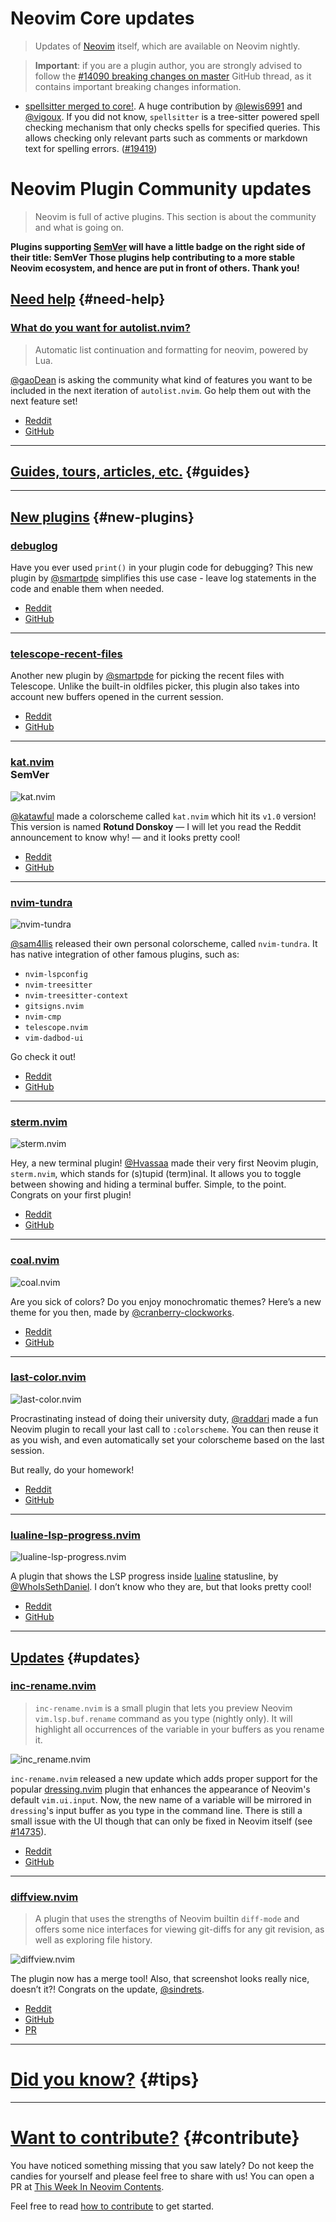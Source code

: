 # Neovim Core updates

> Updates of [Neovim](https://neovim.org) itself, which are available on Neovim nightly.

> **Important**: if you are a plugin author, you are strongly advised to follow the
> [#14090 breaking changes on master](https://github.com/neovim/neovim/issues/14090) GitHub thread, as it contains
> important breaking changes information.

- [spellsitter merged to core!](https://www.reddit.com/r/neovim/comments/x7k7r7/spellsitter_merged_to_neovim_core/). A
  huge contribution by [@lewis6991] and [@vigoux]. If you did not know, `spellsitter` is a tree-sitter powered spell
  checking mechanism that only checks spells for specified queries. This allows checking only relevant parts such as
  comments or markdown text for spelling errors. ([#19419](https://github.com/neovim/neovim/pull/19419))

# Neovim Plugin Community updates

> Neovim is full of active plugins. This section is about the community and what is going on.

**Plugins supporting [SemVer](https://semver.org) will have a little badge on the right side of their title:
<span class="has-text-grey">SemVer</span> <span class="icon has-text-warning"><span class="fa-solid fa-star"></span></span>
Those plugins help contributing to a more stable Neovim ecosystem, and hence are put in front of others. Thank you!**

## [Need help](#need-help) {#need-help}

<h3 id="help-autolist.nvim">
  <a href="#help-autolist.nvim">
    <span class="icon-text">
      <span class="icon">
        <i class="fa-solid fa-handshake-angle"></i>
      </span>
      <span>What do you want for autolist.nvim?</span>
    </span>
  </a>
</h3>

> Automatic list continuation and formatting for neovim, powered by Lua.

[@gaoDean] is asking the community what kind of features you want to be included in the next iteration of
`autolist.nvim`. Go help them out with the next feature set!

- [Reddit](https://www.reddit.com/r/neovim/comments/x8tvu1/what_do_you_want_for_autolistnvim/)
- [GitHub](https://github.com/gaoDean/autolist.nvim)

---

## [Guides, tours, articles, etc.](#guides) {#guides}

---

## [New plugins](#new-plugins) {#new-plugins}

<h3 id="new-debulog">
  <a href="#new-debulog">
    <span class="icon-text">
      <span class="icon">
        <i class="fa-solid fa-book"></i>
      </span>
      <span>debuglog</span>
    </span>
  </a>
</h3>

Have you ever used `print()` in your plugin code for debugging? This new plugin by [@smartpde] simplifies this use
case - leave log statements in the code and enable them when needed.

- [Reddit](https://www.reddit.com/r/neovim/comments/x78014/debuglog_for_plugin_developers/)
- [GitHub](https://github.com/smartpde/debuglog)

---

<h3 id="new-telescope-recent-files">
  <a href="#new-telescope-recent-files">
    <span class="icon-text">
      <span class="icon">
        <i class="fa-solid fa-book"></i>
      </span>
      <span>telescope-recent-files</span>
    </span>
  </a>
</h3>

Another new plugin by [@smartpde] for picking the recent files with Telescope. Unlike the built-in
oldfiles picker, this plugin also takes into account new buffers opened in the current session.

- [Reddit](https://www.reddit.com/r/neovim/comments/wzp90t/telescope_extension_for_recent_files/)
- [GitHub](https://github.com/smartpde/telescope-recent-files)

---

<h3 id="new-kat.nvim">
  <div class="level">
    <div class="level-left">
      <a href="#new-kat.nvim" class="level-item">
        <span class="icon-text">
          <span class="icon">
            <i class="fa-solid fa-book"></i>
          </span>
          <span>kat.nvim</span>
        </span>
      </a>
    </div>
    <div class="level-right">
      <span class="level-item has-text-grey">SemVer</span>
      <span class="level-item icon has-text-warning">
        <i class="fa-solid fa-star"></i>
      </span>
    </div>
  </div>
</h3>

![kat.nvim](https://raw.githubusercontent.com/katawful/RandomAssets/main/gui-2022-example.png)

[@katawful] made a colorscheme called `kat.nvim` which hit its `v1.0` version! This version is named **Rotund Donskoy**
— I will let you read the Reddit announcement to know why! — and it looks pretty cool!

- [Reddit](https://www.reddit.com/r/neovim/comments/xa698f/my_colorscheme_katnvim_has_finally_reached/)
- [GitHub](https://github.com/katawful/kat.nvim/)

---

<h3 id="new-nvim-tundra">
  <a href="#new-nvim-tundra">
    <span class="icon-text">
      <span class="icon">
        <i class="fa-solid fa-book"></i>
      </span>
      <span>nvim-tundra</span>
    </span>
  </a>
</h3>

![nvim-tundra](https://user-images.githubusercontent.com/43378933/188616879-5de60642-2ee2-4632-8afe-18156fb7a16f.png)

[@sam4llis] released their own personal colorscheme, called `nvim-tundra`. It has native integration of other famous
plugins, such as:

- `nvim-lspconfig`
- `nvim-treesitter`
- `nvim-treesitter-context`
- `gitsigns.nvim`
- `nvim-cmp`
- `telescope.nvim`
- `vim-dadbod-ui`

Go check it out!

- [Reddit](https://www.reddit.com/r/neovim/comments/x9yws0/nvimtundra_a_punchy_dark_colorscheme_for_neovim/)
- [GitHub](https://github.com/sam4llis/nvim-tundra)

---

<h3 id="new-sterm.nvim">
  <a href="#new-sterm.nvim">
    <span class="icon-text">
      <span class="icon">
        <i class="fa-solid fa-book"></i>
      </span>
      <span>sterm.nvim</span>
    </span>
  </a>
</h3>

![sterm.nvim](https://user-images.githubusercontent.com/19644160/188335145-f2afeadf-02e6-45ef-9a7c-511752c9c4d3.gif)

Hey, a new terminal plugin! [@Hvassaa] made their very first Neovim plugin, `sterm.nvim`, which stands for (s)tupid
(term)inal. It allows you to toggle between showing and hiding a terminal buffer. Simple, to the point. Congrats on your
first plugin!

- [Reddit](https://www.reddit.com/r/neovim/comments/x9blfo/stermnvim_a_stupid_terminal_and_my_first_plugin/)
- [GitHub](https://github.com/Hvassaa/sterm.nvim)

---

<h3 id="new-coal.nvim">
  <a href="#new-coal.nvim">
    <span class="icon-text">
      <span class="icon">
        <i class="fa-solid fa-book"></i>
      </span>
      <span>coal.nvim</span>
    </span>
  </a>
</h3>

![coal.nvim](https://user-images.githubusercontent.com/77539239/189206233-957c2175-79a0-4cec-84e7-0444564439f1.png)

Are you sick of colors? Do you enjoy monochromatic themes? Here’s a new theme for you then, made by
[@cranberry-clockworks].

- [Reddit](https://www.reddit.com/r/neovim/comments/x99gsd/yet_another_dark_theme/)
- [GitHub](https://github.com/cranberry-clockworks/coal.nvim)

---

<h3 id="new-last-color.nvim">
  <a href="#new-last-color.nvim">
    <span class="icon-text">
      <span class="icon">
        <i class="fa-solid fa-book"></i>
      </span>
      <span>last-color.nvim</span>
    </span>
  </a>
</h3>

![last-color.nvim](https://user-images.githubusercontent.com/25364469/189385514-563ca684-41c9-42db-a2a6-12921f4f3095.gif)

Procrastinating instead of doing their university duty, [@raddari] made a fun Neovim plugin to recall your last call to
`:colorscheme`. You can then reuse it as you wish, and even automatically set your colorscheme based on the last
session.

But really, do your homework!

- [Reddit](https://www.reddit.com/r/neovim/comments/xaoxyb/lastcolornvim_remember_your_last_call_to/)
- [GitHub](https://github.com/raddari/last-color.nvim)

---

<h3 id="new-lualine-lsp-progress.nvim">
  <a href="#new-lualine-lsp-progress.nvim">
    <span class="icon-text">
      <span class="icon">
        <i class="fa-solid fa-book"></i>
      </span>
      <span>lualine-lsp-progress.nvim</span>
    </span>
  </a>
</h3>

![lualine-lsp-progress.nvim](https://user-images.githubusercontent.com/56053130/115862312-b4b12c80-a3cf-11eb-9a0f-3cd67160d732.PNG)

A plugin that shows the LSP progress inside [lualine](https://github.com/nvim-lualine/lualine.nvim) statusline, by
[@WhoIsSethDaniel]. I don’t know who they are, but that looks pretty cool!

- [Reddit](https://www.reddit.com/r/neovim/comments/xaj94i/lualinelspprogressnvim_a_lualine_lsp_progress/)
- [GitHub](https://github.com/WhoIsSethDaniel/lualine-lsp-progress.nvim)

---

## [Updates](#updates) {#updates}

<h3 id="update-inc-rename.nvim">
  <a href="#update-inc-rename.nvim">
    <span class="icon-text">
      <span class="icon">
        <i class="fa-solid fa-book"></i>
      </span>
      <span>inc-rename.nvim</span>
    </span>
  </a>
</h3>

> `inc-rename.nvim` is a small plugin that lets you preview Neovim `vim.lsp.buf.rename` command as you type (nightly
> only). It will highlight all occurrences of the variable in your buffers as you rename it.

![inc_rename.nvim](https://user-images.githubusercontent.com/40792180/188309667-0d7e8086-ae48-4a25-8b01-df11d229b8c6.png)

`inc-rename.nvim` released a new update which adds proper support for the popular
[dressing.nvim](https://github.com/stevearc/dressing.nvim) plugin that enhances the appearance of Neovim's default
`vim.ui.input`. Now, the new name of a variable will be mirrored in `dressing`'s input buffer as you type in the command
line. There is still a small issue with the UI though that can only be fixed in Neovim itself (see
[#14735](https://github.com/neovim/neovim/issues/14735)).

- [Reddit](https://www.reddit.com/r/neovim/comments/x8fm48/increnamenvim_now_supports_dressingnvim/)
- [GitHub](https://github.com/smjonas/inc-rename.nvim)

---

<h3 id="update-diffview.nvim">
  <a href="#update-diffview.nvim">
    <span class="icon-text">
      <span class="icon">
        <i class="fa-solid fa-book"></i>
      </span>
      <span>diffview.nvim</span>
    </span>
  </a>
</h3>

> A plugin that uses the strengths of Neovim builtin `diff-mode` and offers some nice interfaces for viewing git-diffs
> for any git revision, as well as exploring file history.

![diffview.nvim](https://user-images.githubusercontent.com/2786478/188286293-13bbf0ab-3595-425d-ba4a-12f514c17eb6.png)

The plugin now has a merge tool! Also, that screenshot looks really nice, doesn’t it?! Congrats on the update,
[@sindrets].

- [Reddit](https://www.reddit.com/r/neovim/comments/x7iw4m/update_diffviewnvim_now_has_a_merge_tool/)
- [GitHub](https://github.com/sindrets/diffview.nvim)
- [PR](https://github.com/sindrets/diffview.nvim/pull/205)

---

# [Did you know?](#tips) {#tips}

---

# [Want to contribute?](#contribute) {#contribute}

You have noticed something missing that you saw lately? Do not keep the candies for yourself and please feel free to
share with us! You can open a PR at [This Week In Neovim Contents](https://github.com/phaazon/this-week-in-neovim-contents).

Feel free to read [how to contribute](https://github.com/phaazon/this-week-in-neovim-contents#how-to-contribute)
to get started.

[@smartpde]: https://github.com/smartpde
[@smjonas]: https://github.com/smjonas
[@gaoDean]: https://github.com/gaoDean
[@lewis6991]: https://github.com/lewis6991
[@vigoux]: https://github.com/vigoux
[@sindrets]: https://github.com/sindrets
[@katawful]: https://github.com/katawful
[@sam4llis]: https://github.com/sam4llis
[@Hvassaa]: https://github.com/Hvassaa
[@cranberry-clockworks]: https://github.com/cranberry-clockworks
[@raddari]: https://github.com/raddari
[@WhoIsSethDaniel]: https://github.com/WhoIsSethDaniel
